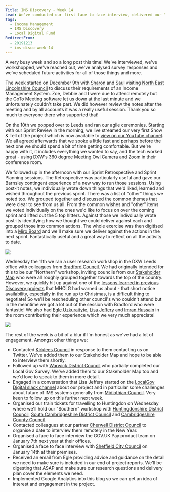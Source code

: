 ```yaml
---
Title: IMS Discovery - Week 14
Lead: We've conducted our first face to face interview, delivered our "Northern" workshop and run the agile ceremonies for our first Sprint.
Tags: 
  - Income Management
  - IMS Discovery
  - Local Digital Fund
RedirectFrom:
  - 20191213
  - ims-disco-week-14
---
```


A very busy week and so a long post this time! We've interviewed, we've workshopped, we've reached out, we've analysed survey responses and we've scheduled future activities for all of those things and more.

The week started on December 9th with [Sharon](https://twitter.com/pixlz) and [Saul](https://twitter.com/saulcozens) visiting [North East Lincolnshire Council](https://www.nelincs.gov.uk/) to discuss their requirements of an Income Management System. Zoe, Debbie and I were due to attend remotely but the GoTo Meeting software let us down at the last minute and we unfortunately couldn't take part. We did however review the notes after the meeting and by all accounts it was a really useful session. Thank you so much to everyone there who supported that!

On the 10th we popped over to Leeds and ran our agile ceremonies. Starting with our Sprint Review in the morning, we live streamed our very first Show & Tell of the project which is now available to [view on our YouTube channel](https://youtu.be/w4-9LmNb0G0). We all agreed afterwards that we spoke a little fast and perhaps before the next one we should spend a bit of time getting comfortable. But we're happy with it, it includes everything we wanted to say, and the tech worked great - using DXW's 360 degree [Meeting Owl Camera](https://www.owllabs.com/meeting-owl) and [Zoom](https://zoom.us) in their conference room.

We followed up in the afternoon with our Sprint Retrospective and Sprint Planning sessions. The Retrospective was particularly useful and gave our Barnsley contingent experience of a new way to run those sessions. Using post-it notes, we individually wrote down things that we'd liked, learned and wished throughout the previous sprint. There was a list of "other" things we noted too. We grouped together and discussed the common themes that were clear to see from us all. From the common wishes and "other" items we voted individually on the ones we'd like to focus on over the coming sprint and lifted out the 5 top hitters. Against those we indivdiually wrote post-its identifying how we thought we could deliver against each and grouped those into common actions. The whole exercise was then digitised into a [Miro Board](https://miro.com/app/board/o9J_kvkMYm4=/) and we'll make sure we deliver against the actions in the next sprint. Fantastically useful and a great way to reflect on all the activity to date.

![](/assets/images/2019-12-13-bradford-team.jpg)

Wednesday the 11th we ran a user research workshop in the DXW Leeds office with colleagues from [Bradford Council](https://www.bradford.gov.uk/). We had originally intended for this to be our "Northern" workshop, inviting councils from our [Stakeholder Map](https://miro.com/app/board/o9J_kwYo6Ak=/) who were all roughly grouped together towards the top of the country. However, we quickly hit up against one of the [lessons learned in previous Discovery projects](/20190927) that MHCLG had warned us about - that short notice availability, especially in the run up to Christmas, is a difficult thing to negotiate! So we'll be rescheduling other council's who couldn't attend but in the meantime we got a lot out of the session with Bradford who were fantastic! We also had [Egle Uzkuraityte](https://twitter.com/egle_a_ieva), [Lisa Jeffery](https://twitter.com/lisajjeffery) and [Imran Hussain](https://twitter.com/ImHuYorks) in the room contributing their experience which we very much appreciate!

![](/assets/images/2019-12-13-post-its.jpg)

The rest of the week is a bit of a blur if I'm honest as we've had a lot of engagement. Amongst other things we:

* Contacted [Kirklees Council](https://www.kirklees.gov.uk/) in response to them contacting us on Twitter. We've added them to our Stakeholder Map and hope to be able to interview them shortly.
* Followed up with [Warwick District Council](https://www.warwickdc.gov.uk/) who partially completed our Local Gov Survey. We've added them to our Stakeholder Map too and we'd love to speak to them in more detail.
* Engaged in a conversation that Lisa Jeffery started on the [LocalGov Digital slack channel](https://localdigital.slack.com/) about our project and in particular some challenges about future of IMS systems generally from [Midlothian Council](https://www.midlothian.gov.uk/). Very keen to follow up on this further next week.
* Organised our train tickets for travelling to Huntingdon on Wednesday where we'll hold our "Southern" workshop with [Huntingdonshire District Council](https://www.huntingdonshire.gov.uk/), [South Cambridgeshire District Council](https://www.scambs.gov.uk/) and [Cambridgeshire County Council](https://www.cambridgeshire.gov.uk/).
* Contacted colleagues at our partner [Cherwell District Council](https://www.cherwell.gov.uk/) to organise a date to interview them remotely in the New Year.
* Organised a face to face interview the GOV.UK Pay product team on January 7th next year at their offices.
* Organised a face to face interview with [Sheffield City Council](https://www.sheffield.gov.uk/) on January 14th at their premises.
* Received an email from Egle providing advice and guidance on the detail we need to make sure is included in our end of project reports. We'll be digesting that ASAP and make sure our research questions and delivery plan cover the elements we need.
* Implemented Google Analytics into this blog so we can get an idea of interest and engagement in the project.